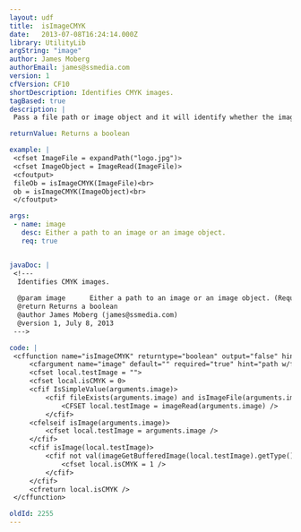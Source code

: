 ```yaml
---
layout: udf
title:  isImageCMYK
date:   2013-07-08T16:24:14.000Z
library: UtilityLib
argString: "image"
author: James Moberg
authorEmail: james@ssmedia.com
version: 1
cfVersion: CF10
shortDescription: Identifies CMYK images.
tagBased: true
description: |
 Pass a file path or image object and it will identify whether the image uses a CUSTOM (CMYK) color palette.

returnValue: Returns a boolean

example: |
 <cfset ImageFile = expandPath("logo.jpg")>
 <cfset ImageObject = ImageRead(ImageFile)>
 <cfoutput>
 fileOb = isImageCMYK(ImageFile)<br>
 ob = isImageCMYK(ImageObject)<br>
 </cfoutput>

args:
 - name: image
   desc: Either a path to an image or an image object.
   req: true


javaDoc: |
 <!---
  Identifies CMYK images.
  
  @param image      Either a path to an image or an image object. (Required)
  @return Returns a boolean 
  @author James Moberg (james@ssmedia.com) 
  @version 1, July 8, 2013 
 --->

code: |
 <cffunction name="isImageCMYK" returntype="boolean" output="false" hint="Returns a true/false indicator regarding if image uses CMYK (CUSTOM) palette.">
     <cfargument name="image" default="" required="true" hint="path w/file or image object" />
     <cfset local.testImage = "">
     <cfset local.isCMYK = 0>
     <cfif IsSimpleValue(arguments.image)>
         <cfif fileExists(arguments.image) and isImageFile(arguments.image)>
             <CFSET local.testImage = imageRead(arguments.image) />
         </cfif>
     <cfelseif isImage(arguments.image)>
         <cfset local.testImage = arguments.image />
     </cfif>
     <cfif isImage(local.testImage)>
         <cfif not val(imageGetBufferedImage(local.testImage).getType())>
             <cfset local.isCMYK = 1 />
         </cfif>
     </cfif>
     <cfreturn local.isCMYK />    
 </cffunction>

oldId: 2255
---
```


